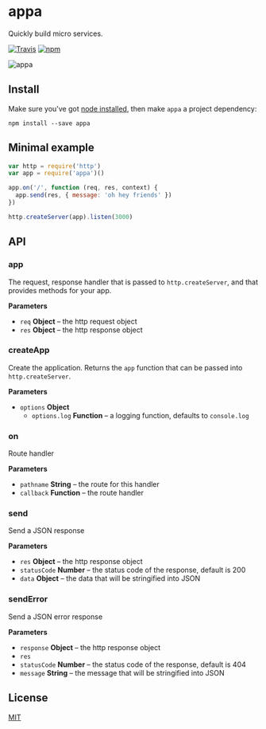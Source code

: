 # appa

Quickly build micro services.

[![Travis](https://img.shields.io/travis/sethvincent/appa.svg)](https://travis-ci.org/sethvincent/appa)
[![npm](https://img.shields.io/npm/v/appa.svg)](http://npmjs.com/appa)

![appa](https://raw.githubusercontent.com/sethvincent/appa/master/appa.jpg)

## Install

Make sure you've got [node installed](http://nodejs.org), then make `appa` a project dependency:

    npm install --save appa

## Minimal example

```js
var http = require('http')
var app = require('appa')()

app.on('/', function (req, res, context) {
  app.send(res, { message: 'oh hey friends' })
})

http.createServer(app).listen(3000)
```

## API

### app

The request, response handler that is passed to `http.createServer`, and that
provides methods for your app.

**Parameters**

-   `req` **Object** – the http request object
-   `res` **Object** – the http response object

### createApp

Create the application. Returns the `app` function that can be passed into `http.createServer`.

**Parameters**

-   `options` **Object** 
    -   `options.log` **Function** – a logging function, defaults to `console.log`

### on

Route handler

**Parameters**

-   `pathname` **String** – the route for this handler
-   `callback` **Function** – the route handler

### send

Send a JSON response

**Parameters**

-   `res` **Object** – the http response object
-   `statusCode` **Number** – the status code of the response, default is 200
-   `data` **Object** – the data that will be stringified into JSON

### sendError

Send a JSON error response

**Parameters**

-   `response` **Object** – the http response object
-   `res`  
-   `statusCode` **Number** – the status code of the response, default is 404
-   `message` **String** – the message that will be stringified into JSON

## License

[MIT](LICENSE.md)
